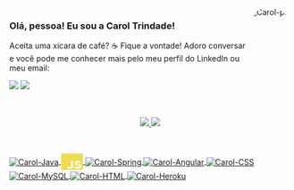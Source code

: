 <div>
<img align="right" alt="Carol-pic" height="150" style="border-radius:50px;" src="https://cdn.discordapp.com/attachments/986924655212392478/986924792479375360/ReadyPlayerMe-Avatar.png">
</div>

### Olá, pessoa! Eu sou a Carol Trindade! 

Aceita uma xícara de café? ☕ Fique a vontade!
Adoro conversar e você pode me conhecer mais pelo meu perfil do LinkedIn ou meu email:

<div>
    <a href="https://www.linkedin.com/in/atrindadecarol/" target="_blank"><img src="https://img.shields.io/badge/-LinkedIn-%230077B5?style=for-the-badge&logo=linkedin&logoColor=white" target="_blank"></a> 
   <a href = "mailto:caroline.alvestrindade@hotmail.com"><img src="https://img.shields.io/badge/Microsoft_Outlook-0078D4?style=for-the-badge&logo=microsoft-outlook&logoColor=white" target="_blank"></a>
  
</div>

##

<br>

<div align="center">
  <a href="https://github.com/ATrinCarol">
  <img height="160em" src="https://github-readme-stats.vercel.app/api?username=ATrinCarol&show_icons=true&theme=dracula&include_all_commits=true&count_private=true"/>
  <img height="160em" src="https://github-readme-stats.vercel.app/api/top-langs/?username=ATrinCarol&layout=compact&langs_count=7&theme=dracula"/>
</div>
  
  ##
  
  <div style="display: inline_block"><br>
  <img align="center" alt="Carol-Java" height="30" width="40" src="https://cdn.jsdelivr.net/gh/devicons/devicon/icons/java/java-original-wordmark.svg">
  <img align="center" alt="Carol-JS" height="30" width="40" src="https://raw.githubusercontent.com/devicons/devicon/master/icons/javascript/javascript-plain.svg">
  <img align="center" alt="Carol-Spring" height="30" width="40" src="https://cdn.jsdelivr.net/gh/devicons/devicon/icons/spring/spring-plain-wordmark.svg">
  <img align="center" alt="Carol-Angular" height="30" width="40" src="https://cdn.jsdelivr.net/gh/devicons/devicon/icons/angularjs/angularjs-original.svg">
  <img align="center" alt="Carol-CSS" height="30" width="40" src="https://cdn.jsdelivr.net/gh/devicons/devicon/icons/css3/css3-original-wordmark.svg"">
  <img align="center" alt="Carol-MySQL" height="30" width="40" src="https://cdn.jsdelivr.net/gh/devicons/devicon/icons/mysql/mysql-plain-wordmark.svg">
  <img align="center" alt="Carol-HTML" height="30" width="40" src="https://cdn.jsdelivr.net/gh/devicons/devicon/icons/html5/html5-original-wordmark.svg">
  <img align="center" alt="Carol-Heroku" height="30" width="40" src="https://cdn.jsdelivr.net/gh/devicons/devicon/icons/heroku/heroku-plain-wordmark.svg">
  
  </div>
  
  
   
    
 
  
  

